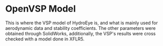 # OpenVSP Model
This is where the VSP model of HydroEye is, and what is mainly used for aerodynamic data and stability coefficients. The other parameters were obtained through SolidWorks, additionally, the VSP's results were cross checked with a model done in XFLR5.
